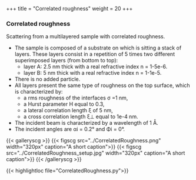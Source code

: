 +++
title = "Correlated roughness"
weight = 20
+++

### Correlated roughness

Scattering from a multilayered sample with correlated roughness.

* The sample is composed of a substrate on which is sitting a stack of layers. These layers consist in a repetition of 5 times two different superimposed layers (from bottom to top):
  * layer A: 2.5 nm thick with a real refractive index n = 1-5e-6.
  * layer B: 5 nm thick with a real refractive index n = 1-1e-5.
* There is no added particle. 
* All layers present the same type of roughness on the top surface, which is characterized by:
  * a rms roughness of the interfaces σ =1 nm,
  * a Hurst parameter H equal to 0.3,
  * a lateral correlation length ξ of 5 nm,
  * a cross correlation length ξ⊥ equal to 1e-4 nm.
* The incident beam is characterized by a wavelength of 1 Å.
* The incident angles are αi = 0.2° and Φi = 0°.

{{< galleryscg >}}
{{< figscg src="../CorrelatedRoughness.png" width="320px" caption="A short caption">}}
{{< figscg src="../CorrelatedRoughness_setup.jpg" width="320px" caption="A short caption">}}
{{< /galleryscg >}}

{{< highlightloc file="CorrelatedRoughness.py">}}
